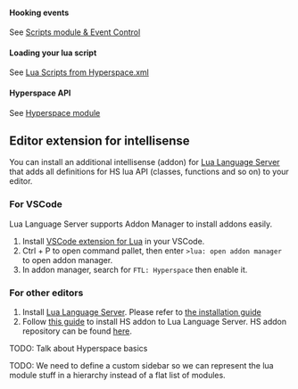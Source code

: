 #### Hooking events
See [Scripts module & Event Control](Lua-Script-Module)

#### Loading your lua script
See [Lua Scripts from Hyperspace.xml](Hyperspace.xml#lua-scripts)

#### Hyperspace API
See [Hyperspace module](Lua-Hyperspace-Module)

## Editor extension for intellisense
You can install an additional intellisense (addon) for [Lua Language Server](https://luals.github.io) that adds all definitions for HS lua API (classes, functions and so on) to your editor.

### For VSCode
Lua Language Server supports Addon Manager to install addons easily.

1. Install [VSCode extension for Lua](https://marketplace.visualstudio.com/items/?itemName=sumneko.lua) in your VSCode.
2. Ctrl + P to open command pallet, then enter `>lua: open addon manager` to open addon manager.
3. In addon manager, search for `FTL: Hyperspace` then enable it.

### For other editors
1. Install [Lua Language Server](https://luals.github.io). Please refer to [the installation guide](https://luals.github.io/#install)
2. Follow [this guide](https://luals.github.io/wiki/addons/#installing-addons) to install HS addon to Lua Language Server. HS addon repository can be found [here](https://github.com/ranhai613/ftl-hs-lua-lls-addon/tree/publish).

TODO: Talk about Hyperspace basics

TODO: We need to define a custom sidebar so we can represent the lua module stuff in a hierarchy instead of a flat list of modules.
